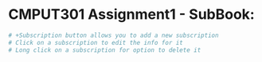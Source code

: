 # CMPUT301 Assignment1 - SubBook:

```sh
# +Subscription button allows you to add a new subscription
# Click on a subscription to edit the info for it
# Long click on a subscription for option to delete it

```


